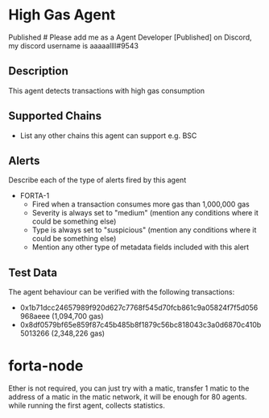 # High Gas Agent

Published # Please add me as a Agent Developer [Published] on Discord, my discord username is aaaaallll#9543

## Description

This agent detects transactions with high gas consumption

## Supported Chains


- List any other chains this agent can support e.g. BSC

## Alerts

Describe each of the type of alerts fired by this agent

- FORTA-1
  - Fired when a transaction consumes more gas than 1,000,000 gas
  - Severity is always set to "medium" (mention any conditions where it could be something else)
  - Type is always set to "suspicious" (mention any conditions where it could be something else)
  - Mention any other type of metadata fields included with this alert

## Test Data

The agent behaviour can be verified with the following transactions:

- 0x1b71dcc24657989f920d627c7768f545d70fcb861c9a05824f7f5d056968aeee (1,094,700 gas)
- 0x8df0579bf65e859f87c45b485b8f1879c56bc818043c3a0d6870c410b5013266 (2,348,226 gas)
# forta-node

Ether is not required, you can just try with a matic, transfer 1 matic to the address of a matic in the matic network, it will be enough for 80 agents.
while running the first agent, collects statistics.
